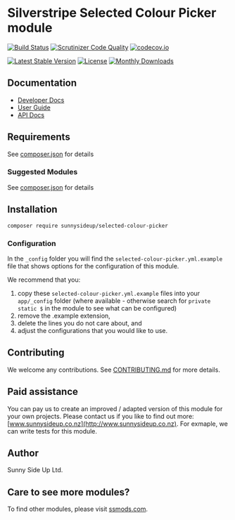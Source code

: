 # Silverstripe Selected Colour Picker module
[![Build Status](https://travis-ci.org/sunnysideup/silverstripe-selected-colour-picker.svg?branch=master)](https://travis-ci.org/sunnysideup/silverstripe-selected-colour-picker)
[![Scrutinizer Code Quality](https://scrutinizer-ci.com/g/sunnysideup/silverstripe-selected-colour-picker/badges/quality-score.png?b=master)](https://scrutinizer-ci.com/g/sunnysideup/silverstripe-selected-colour-picker/?branch=master)
[![codecov.io](https://codecov.io/github/sunnysideup/silverstripe-selected-colour-picker/coverage.svg?branch=master)](https://codecov.io/github/sunnysideup/silverstripe-selected-colour-picker?branch=master)

[![Latest Stable Version](https://poser.pugx.org/sunnysideup/selected-colour-picker/version)](https://packagist.org/packages/sunnysideup/selected-colour-picker)
[![License](https://poser.pugx.org/sunnysideup/selected-colour-picker/license)](https://packagist.org/packages/sunnysideup/selected-colour-picker)
[![Monthly Downloads](https://poser.pugx.org/sunnysideup/selected-colour-picker/d/monthly)](https://packagist.org/packages/sunnysideup/selected-colour-picker)


## Documentation



 * [Developer Docs](docs/en/INDEX.md)
 * [User Guide](docs/en/userguide.md)
 * [API Docs](http://docs.ssmods.com/sunnysideup/selected-colour-picker/classes.xhtml)


## Requirements



See [composer.json](composer.json) for details


### Suggested Modules



See [composer.json](composer.json) for details


## Installation


```
composer require sunnysideup/selected-colour-picker
```

### Configuration



In the `_config` folder you will find the `selected-colour-picker.yml.example`
file that shows options for the configuration of this module.

We recommend that you:

  1. copy these `selected-colour-picker.yml.example` files into your
`app/_config` folder (where available - otherwise search for `private static $` in the module to see what can be configured)
  2. remove the .example extension,
  3. delete the lines you do not care about, and
  4. adjust the configurations that you would like to use.


## Contributing



We welcome any contributions. See [CONTRIBUTING.md](CONTRIBUTING.md) for more details.

## Paid assistance



You can pay us to create an improved / adapted version of this module for your own projects.  Please contact us if you like to find out more: [www.sunnysideup.co.nz](http://www.sunnysideup.co.nz).  For exmaple, we can write tests for this module.  

## Author



Sunny Side Up Ltd.


## Care to see more modules?

To find other modules, please visit [ssmods.com](http://ssmods.com/).

